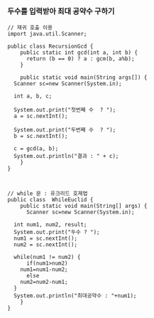 ### 두수를 입력받아 최대 공약수 구하기

    // 재귀 호출 이용
    import java.util.Scanner;

    public class RecursionGcd {
        public static int gcd(int a, int b) {
          return (b == 0) ? a : gcm(b, a%b);
        }

        public static void main(String args[]) {
      Scanner sc=new Scanner(System.in);

      int a, b, c;

      System.out.print("첫번째 수  ? ");
      a = sc.nextInt();

      System.out.print("두번째 수  ? ");
      b = sc.nextInt();

      c = gcd(a, b);
      System.out.println("결과 : " + c);
        }
    }

#

    // while 문 : 유크리드 호제법
    public class  WhileEuclid {
        public static void main(String[] args) {
          Scanner sc=new Scanner(System.in);

      int num1, num2, result;
      System.out.print("두수 ? ");
      num1 = sc.nextInt();
      num2 = sc.nextInt();

      while(num1 != num2) {
          if(num1>num2)
        num1=num1-num2;
          else
        num2=num2-num1;
      }
      System.out.println("최대공약수 : "+num1);
        }
    }
